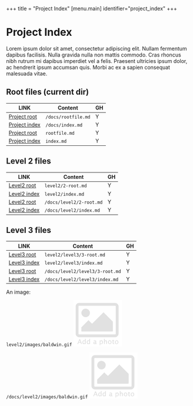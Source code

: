 +++
title = "Project Index"
[menu.main]
identifier="project_index"
+++

# Project Index

Lorem ipsum dolor sit amet, consectetur adipiscing elit. Nullam fermentum dapibus facilisis. Nulla gravida nulla non mattis commodo. Cras rhoncus nibh rutrum mi dapibus imperdiet vel a felis. Praesent ultricies ipsum dolor, ac hendrerit ipsum accumsan quis. Morbi ac ex a sapien consequat malesuada vitae.


## Root files (current dir)
| LINK                              | Content             | GH |
|-----------------------------------|---------------------|----|
| [Project root](/docs/rootfile.md) | `/docs/rootfile.md` | Y  |
| [Project index](/docs/index.md)   | `/docs/index.md`    | Y  |
| [Project root](rootfile.md)       | `rootfile.md`       | Y  |
| [Project index](index.md)         | `index.md`          | Y  |

## Level 2 files
| LINK                                 | Content                   | GH |
|---------------------------------------|--------------------------|----|
| [Level2 root](level2/2-root.md)       | `level2/2-root.md`       | Y |
| [Level2 index](level2/index.md)       | `level2/index.md`        | Y  |
| [Level2 root](/docs/level2/2-root.md) | `/docs/level2/2-root.md` | Y  |
| [Level2  index](/docs/level2/index.md) | `/docs/level2/index.md`  | Y  |

## Level 3 files

| LINK                                         | Content                         | GH |
|----------------------------------------------|---------------------------------|----|
| [Level3 root](level2/level3/3-root.md)       | `level2/level3/3-root.md`       | Y |
| [Level3 index](level2/level3/index.md)       | `level2/level3/index.md`        | Y |
| [Level3 root](/docs/level2/level3/3-root.md) | `/docs/level2/level3/3-root.md` | Y |
| [Level3 index](/docs/level2/level3/index.md) | `/docs/level2/level3/index.md`  | Y |

An image:

`level2/images/baldwin.gif` ![add](level2/images/baldwin.gif)

`/docs/level2/images/baldwin.gif` ![add](/docs/level2/images/baldwin.gif)
